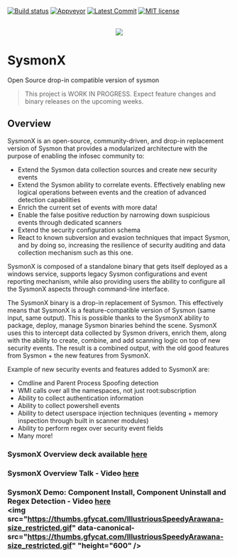 [![Build status](https://ci.appveyor.com/api/projects/status/5jkfbf61yakm7ssl?svg=true)](https://ci.appveyor.com/project/marcosd4h/sysmonx)
[![Appveyor](https://badgen.net/appveyor/ci/marcosd4h/sysmonx)](https://ci.appveyor.com/project/marcosd4h/sysmonx)
[![Latest Commit](https://badgen.net/github/last-commit/marcosd4h/sysmonx)](https://github.com/marcosd4h/sysmonx/commits/master)
[![MIT license](https://badgen.net/badge/license/MIT/blue)](http://opensource.org/licenses/MIT)

<p align="center">
  <br>
  <img src="https://raw.githubusercontent.com/marcosd4h/sysmonx/master/docs/misc/SysmonX_small.jpg">
</p>

# SysmonX
Open Source drop-in compatible version of sysmon
>  This project is WORK IN PROGRESS. Expect feature changes and binary releases on the upcoming weeks.


## Overview
SysmonX is an open-source, community-driven, and drop-in replacement version of Sysmon that provides a modularized architecture with the purpose of enabling the infosec community to:

- Extend the Sysmon data collection sources and create new security events 
- Extend the Sysmon ability to correlate events. Effectively enabling new logical operations between events and the creation of  advanced detection capabilities 
- Enrich the current set of events with more data! 
- Enable the false positive reduction by narrowing down   suspicious events through dedicated scanners 
- Extend the security configuration schema 
- React to known subversion and evasion techniques that impact Sysmon, and by doing so, increasing the resilience of security auditing and data collection mechanism such as this one.

SysmonX is composed of a standalone binary that gets itself deployed as a windows service, supports legacy Sysmon configurations and event reporting mechanism, while also providing users the ability to configure all the SysmonX aspects through command-line interface. 

The SysmonX binary is a drop-in replacement of Sysmon. This effectively means that SysmonX is a feature-compatible version of Sysmon (same input, same output). This is possible thanks to the SysmonX ability to package, deploy, manage Sysmon binaries behind the scene. SysmonX uses this to intercept data collected by Sysmon drivers, enrich them, along with the ability to create, combine, and add scanning logic on top of new security events. The result is a combined output, with the old good features from Sysmon + the new features from SysmonX.

Example of new security events and features added to SysmonX are:
- Cmdline and Parent Process Spoofing detection
- WMI calls over all the namespaces, not just root:subscription
- Ability to collect authentication information
- Ability to collect powershell events
- Ability to detect userspace injection techniques (eventing + memory inspection through built in scanner modules)
- Ability to perform regex over security event fields
- Many more!

### SysmonX Overview deck available [here](https://github.com/marcosd4h/sysmonx/blob/master/docs/slides/SysmonX_Overview_09022019.pdf)

### SysmonX Overview Talk - Video [here](https://www.youtube.com/watch?v=bUgZIc7zfyk)

### SysmonX Demo: Component Install, Component Uninstall and Regex Detection - Video [here](https://www.youtube.com/watch?v=Z5B1T0P7sfs ) <br> <img src="https://thumbs.gfycat.com/IllustriousSpeedyArawana-size_restricted.gif" data-canonical-src="https://thumbs.gfycat.com/IllustriousSpeedyArawana-size_restricted.gif" "height="600" />
